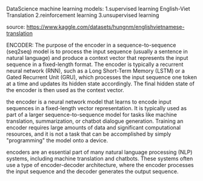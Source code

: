 DataScience
machine learning models: 
1.supervised learning English-Viet Translation 
2.reinforcement learning
3.unsupervised learning


source:
https://www.kaggle.com/datasets/hungnm/englishvietnamese-translation

ENCODER:
The purpose of the encoder in a sequence-to-sequence (seq2seq) model is to process the input sequence (usually a sentence in natural language) and produce a context vector that represents the input sequence in a fixed-length format. The encoder is typically a recurrent neural network (RNN), such as a Long Short-Term Memory (LSTM) or a Gated Recurrent Unit (GRU), which processes the input sequence one token at a time and updates its hidden state accordingly. The final hidden state of the encoder is then used as the context vector.

the encoder is a neural network model that learns to encode input sequences in a fixed-length vector representation. It is typically used as part of a larger sequence-to-sequence model for tasks like machine translation, summarization, or chatbot dialogue generation. Training an encoder requires large amounts of data and significant computational resources, and it is not a task that can be accomplished by simply "programming" the model onto a device.

encoders are an essential part of many natural language processing (NLP) systems, including machine translation and chatbots. These systems often use a type of encoder-decoder architecture, where the encoder processes the input sequence and the decoder generates the output sequence.